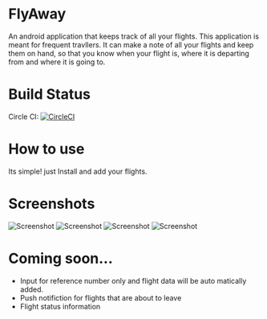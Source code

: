 # FlyAway
An android application that keeps track of all your flights. This application is meant for frequent travllers. It can make a note of all your flights and keep them on hand, so that you know when your flight is, where it is departing from and where it is going to.

# Build Status
Circle CI: [![CircleCI](https://circleci.com/gh/Sashen943/FlyAway.svg?style=svg)](https://circleci.com/gh/Sashen943/FlyAway)

# How to use
Its simple! just Install and add your flights.

# Screenshots
![Screenshot](https://github.com/Sashen943/FlyAway/blob/mock_setup/app/src/main/res/drawable/flyawayscreenshot1.PNG)
![Screenshot](https://github.com/Sashen943/FlyAway/blob/mock_setup/app/src/main/res/drawable/flyawayscreenshot2.PNG)
![Screenshot](https://github.com/Sashen943/FlyAway/blob/mock_setup/app/src/main/res/drawable/flyawayscreenshot3.PNG)
![Screenshot](https://github.com/Sashen943/FlyAway/blob/mock_setup/app/src/main/res/drawable/flyawayscreenshot4.PNG)

# Coming soon...
- Input for reference number only and flight data will be auto matically added.
- Push notifiction for flights that are about to leave
- Flight status information




